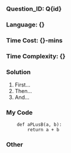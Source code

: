 ### Question_ID: Q{id}
<!-- Change {id} to a 3-digit-number -->

### Language: {}
<!-- Type the language you use -->

### Time Cost: {}-mins
<!-- Time in minutes you spend to complete this question -->

### Time Complexity: {}
<!-- Time complexity of your solution -->

### Solution
<!-- Your thinkings and algorithms to this quesiton, write as much detailed as possible -->
1. First...
2. Then...
3. And...

### My Code

```
    def aPLusB(a, b):
        return a + b
```

### 

### Other
<!-- Everything else you want to write -->

